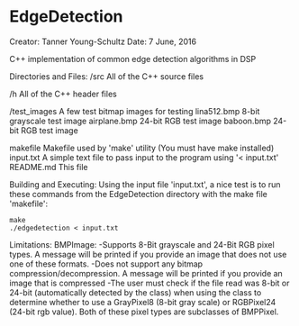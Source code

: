 # EdgeDetection

Creator:	Tanner Young-Schultz
Date:		7 June, 2016

C++ implementation of common edge detection algorithms in DSP

Directories and Files:
/src		All of the C++ source files

/h		All of the C++ header files

/test_images	A few test bitmap images for testing
	lina512.bmp	8-bit grayscale test image
	airplane.bmp	24-bit RGB test image
	baboon.bmp		24-bit RGB test image
	
makefile	Makefile used by 'make' utility (You must have make installed)
input.txt	A simple text file to pass input to the program using '< input.txt'
README.md	This file


Building and Executing:
Using the input file 'input.txt', a nice test is to run these commands from the EdgeDetection directory with the make file 'makefile':

	make
	./edgedetection < input.txt
	

Limitations:
BMPImage:
-Supports 8-Bit grayscale and 24-Bit RGB pixel types. A message will be printed if you provide an image that does not use one of these
formats.
-Does not support any bitmap compression/decompression. A message will be printed if you provide an image that is compressed
-The user must check if the file read was 8-bit or 24-bit (automatically detected by the class) when using the class to determine
 whether to use a GrayPixel8 (8-bit gray scale) or RGBPixel24 (24-bit rgb value). Both of these pixel types are subclasses of
 BMPPixel.
